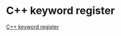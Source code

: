 # C++ keyword register
[C++ keyword register](https://aiwithcloud.com/2022/09/14/c_keyword_register/)